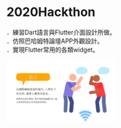 # 2020Hackthon

．練習Dart語言與Flutter介面設計所做。<br/>
．仿照巴哈姆特論壇APP外觀設計。<br/>
．實現Flutter常用的各類widget。<br/>

<img src="https://github.com/hunter0113/2020Hackthon/blob/main/%E5%89%8D%E8%A8%80.png" width="50%" height="50%">
